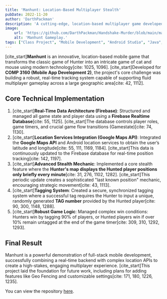 ```yaml
---
title: 'Manhunt: Location-Based Multiplayer Stealth'
pubDate: 2022-11-20
author: 'DarthPackman'
description: 'A cutting-edge, location-based multiplayer game developed for COMP 3160. Manhunt combines real-world hide-and-seek with digital tracking, demonstrating advanced integration of Google Maps API and a real-time database.'
image:
    url: 'https://github.com/DarthPackman/Handshake-Murder/blob/main/manhubnt.png'
    alt: 'Manhunt Gameplay.'
tags: ["Class Project", "Mobile Development", "Android Studio", "Java", "Firebase", "Google Maps API", "Location-Based Game", "Multiplayer"]
---
```


[cite_start]**Manhunt** is an innovative, location-based mobile game that transforms the classic game of Hunter into an intricate game of cat and mouse using modern technology[cite: 1025, 1096]. [cite_start]Developed for **COMP 3160 (Mobile App Development 2)**, the project's core challenge was building a robust, real-time tracking system capable of supporting fluid multiplayer gameplay across a large geographic area[cite: 42, 1112].

## Core Technical Implementation

1.  [cite_start]**Real-Time Data Architecture (Firebase)**: Structured and managed all game state and player data using a **Firebase Realtime Database**[cite: 55, 1125]. [cite_start]The database controls player roles, game timers, and crucial game flow transitions (Gamestate)[cite: 74, 1130].
2.  [cite_start]**Location Services Integration (Google Maps API)**: Integrated the **Google Maps API** and Android location services to obtain the user’s latitude and longitude[cite: 55, 111, 1169, 1184]. [cite_start]This data is continuously updated to the Firebase database for real-time position tracking[cite: 142, 1197].
3.  [cite_start]**Advanced Stealth Mechanic**: Implemented a core stealth feature where the **Hunter's map displays the Hunted player positions only briefly every minute**[cite: 31, 276, 1102, 1282]. [cite_start]This periodic update creates a sophisticated "last known position" mechanic, encouraging strategic movement[cite: 43, 1113].
4.  [cite_start]**Tagging System**: Created a secure, synchronized tagging system where a successful tag requires the Hunter to input a unique, randomly generated **TAG number** provided by the Hunted player[cite: 90, 300, 1148, 1288].
5.  [cite_start]**Robust Game Logic**: Managed complex win conditions: Hunters win by tagging 90% of players, or Hunted players win if over 10% remain untagged at the end of the game timer[cite: 309, 310, 1292, 1293].

## Final Result

Manhunt is a powerful demonstration of full-stack mobile development, successfully combining a real-time backend with complex location APIs to create a high-stakes, engaging multiplayer experience. [cite_start]This project laid the foundation for future work, including plans for adding features like Geo Fencing and customizable settings[cite: 171, 180, 1226, 1235].

You can view the repository [here](https://github.com/DarthPackman/Manhunt).
